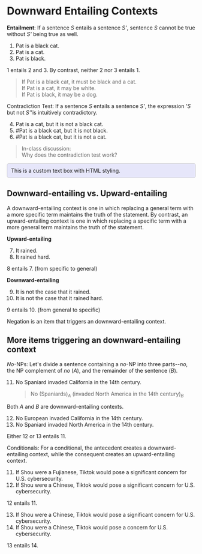 # Downward Entailing Contexts

**Entailment**: If a sentence *S* entails a sentence *S'*, sentence *S* cannot be true without *S'* being true as well. 

1. Pat is a black cat.
2. Pat is a cat.
3. Pat is black.

1 entails 2 and 3. By contrast, neither 2 nor 3 entails 1. 

> If Pat is a black cat, it must be black and a cat. <br>
> If Pat is a cat, it may be white. <br>
> If Pat is black, it may be a dog. 

Contradiction Test: If a sentence *S* entails a sentence *S'*, the expression '*S* but not *S'*'is intuitively contradictory.

4. Pat is a cat, but it is not a black cat.
5. #Pat is a black cat, but it is not black.
6. #Pat is a black cat, but it is not a cat.

> In-class discussion: <br>
> Why does the contradiction test work? 

<div style="border: 1px solid #ccc; padding: 10px; border-radius: 5px; background-color: #E6E6FA;">
This is a custom text box with HTML styling.
</div>

## Downward-entailing vs. Upward-entailing

A downward-entailing context is one in which replacing a general term with a more specific term maintains the truth of the statement. By contrast, an upward-entailing context is one in which replacing a specific term with a more general term maintains the truth of the statement.

**Upward-entailing**

7. It rained.
8. It rained hard. 

8 entails 7. (from specific to general)

**Downward-entailing**

9. It is not the case that it rained.
10. It is not the case that it rained hard. 

9 entails 10. (from general to specific)

Negation is an item that triggers an downward-entailing context. 

## More items triggering an downward-entailing context

*No*-NPs: Let's divide a sentence containing a *no*-NP into three parts--*no*, the NP complement of *no* ($A$), and the remainder of the sentence ($B$).  

11. No Spaniard invaded California in the 14th century.
    
    > No (Spaniards)$_A$ (invaded North America in the 14th century)$_B$

Both $A$ and $B$ are downward-entailing contexts. 

12. No European invaded California in the 14th century.
13. No Spaniard invaded North America in the 14th century.

Either 12 or 13 entails 11.  

Conditionals: For a conditional, the antecedent creates a downward-entailing context, while the consequent creates an upward-entailing context.

11. If Shou were a Fujianese, Tiktok would pose a significant concern for U.S. cybersecurity.
12. If Shou were a Chinese, Tiktok would pose a significant concern for U.S. cybersecurity.

12 entails 11. 

13. If Shou were a Chinese, Tiktok would pose a significant concern for U.S. cybersecurity.
14. If Shou were a Chinese, Tiktok would pose a concern for U.S. cybersecurity.

13 entails 14. 






